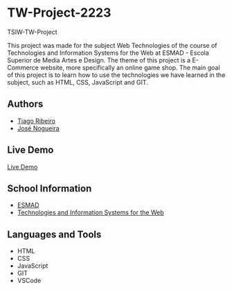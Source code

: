 # TW-Project-2223

TSIW-TW-Project

This project was made for the subject Web Technologies of
the course of Technologies and Information Systems for the Web at
ESMAD - Escola Superior de Media Artes e Design. The theme of this
project is a E-Commerce website, more specifically an online game
shop. The main goal of this project is to learn how to use the
technologies we have learned in the subject, such as HTML, CSS,
JavaScript and GIT.

## Authors

- [Tiago Ribeiro](https://github.com/TiagoRibeiro25)
- [José Nogueira](https://github.com/JoseNogueira13)

## Live Demo

[Live Demo](https://tsiw-tw-project-2223.netlify.app/)

<!-- school information and course -->
## School Information

- [ESMAD](https://www.esmad.ipp.pt/)
- [Technologies and Information Systems for the Web](https://www.esmad.ipp.pt/cursos/licenciatura/663)

## Languages and Tools

- HTML
- CSS
- JavaScript
- GIT
- VSCode
